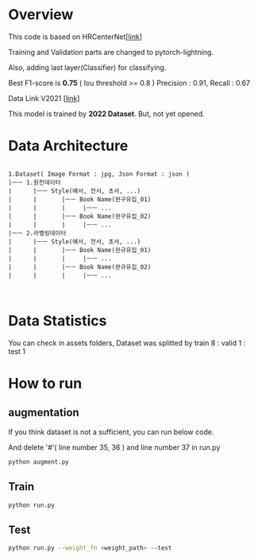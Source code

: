 # Overview

This code is based on HRCenterNet<a href=https://github.com/Tverous/HRCenterNet>[link]</a>

Training and Validation parts are changed to pytorch-lightning.

Also, adding last layer(Classifier) for classifying.

Best F1-score is **0.75** ( Iou threshold >= 0.8 ) Precision : 0.91, Recall : 0.67

Data Link V2021 <a href="https://aihub.or.kr/aihubdata/data/view.do?currMenu=115&topMenu=100&aihubDataSe=realm&dataSetSn=603">[link]</a>

This model is trained by **2022 Dataset**. But, not yet opened.

# Data Architecture
```

1.Dataset( Image Format : jpg, Json Format : json )
|ㅡㅡ 1.원천데이터
|      |ㅡㅡ Style(예서, 전서, 초서, ...)
|      |       |ㅡㅡ Book Name(완구유집_01)
|      |       |     |ㅡㅡ ...
|      |       |ㅡㅡ Book Name(완구유집_02)
|      |       |     |ㅡㅡ ...
|ㅡㅡ 2.라벨링데이터
|      |ㅡㅡ Style(예서, 전서, 초서, ...)
|      |       |ㅡㅡ Book Name(완규유집_01)
|      |       |     |ㅡㅡ ...
|      |       |ㅡㅡ Book Name(완규유집_02)
|      |       |     |ㅡㅡ ...



```

# Data Statistics

You can check in assets folders, Dataset was splitted by train 8 : valid 1 : test 1

# How to run

## augmentation

If you think dataset is not a sufficient, you can run below code.

And delete '#'( line number 35, 36 ) and line number 37 in run.py 

```bash
python augment.py
```

## Train

```bash
python run.py
```

## Test

```bash
python run.py --weight_fn <weight_path> --test
```
